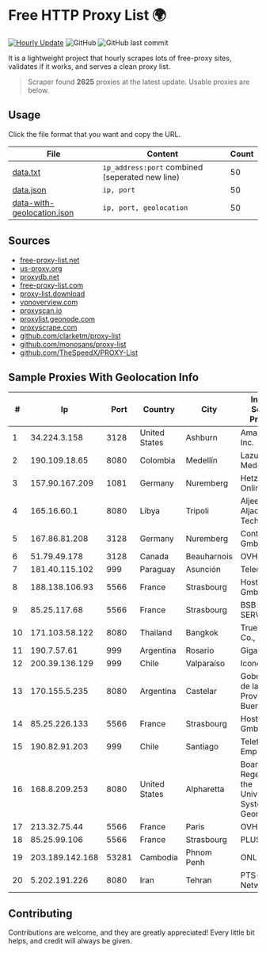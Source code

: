 
# Free HTTP Proxy List 🌍

[![Hourly Update](https://github.com/mertguvencli/http-proxy-list/actions/workflows/main.yml/badge.svg?branch=main)](https://github.com/mertguvencli/http-proxy-list/actions/workflows/main.yml)
![GitHub](https://img.shields.io/github/license/mertguvencli/http-proxy-list)
![GitHub last commit](https://img.shields.io/github/last-commit/mertguvencli/http-proxy-list)

It is a lightweight project that hourly scrapes lots of free-proxy sites, validates if it works, and serves a clean proxy list.


> Scraper found **2625** proxies at the latest update. Usable proxies are below.

## Usage

Click the file format that you want and copy the URL.


|File|Content|Count|
|----|-------|-----|
|[data.txt](https://raw.githubusercontent.com/mertguvencli/http-proxy-list/main/proxy-list/data.txt)|`ip_address:port` combined (seperated new line)|50|
|[data.json](https://raw.githubusercontent.com/mertguvencli/http-proxy-list/main/proxy-list/data.json)|`ip, port`|50|
|[data-with-geolocation.json](https://raw.githubusercontent.com/mertguvencli/http-proxy-list/main/proxy-list/data-with-geolocation.json)|`ip, port, geolocation`|50|

## Sources

* [free-proxy-list.net](https://free-proxy-list.net)
* [us-proxy.org](https://www.us-proxy.org)
* [proxydb.net](http://proxydb.net)
* [free-proxy-list.com](https://free-proxy-list.com/?page=&port=&type%5B%5D=http&type%5B%5D=https&up_time=0&search=Search)
* [proxy-list.download](https://www.proxy-list.download/HTTP)
* [vpnoverview.com](https://vpnoverview.com/privacy/anonymous-browsing/free-proxy-servers)
* [proxyscan.io](https://www.proxyscan.io)
* [proxylist.geonode.com](https://proxylist.geonode.com/api/proxy-list?limit=300&page=1&sort_by=lastChecked&sort_type=desc&protocols=http,https)
* [proxyscrape.com](https://api.proxyscrape.com/v2/?request=displayproxies&protocol=http&timeout=10000&country=all&ssl=all&anonymity=all)
* [github.com/clarketm/proxy-list](https://raw.githubusercontent.com/clarketm/proxy-list/master/proxy-list-raw.txt)
* [github.com/monosans/proxy-list](https://raw.githubusercontent.com/monosans/proxy-list/main/proxies/http.txt)
* [github.com/TheSpeedX/PROXY-List](https://raw.githubusercontent.com/TheSpeedX/PROXY-List/master/http.txt)


## Sample Proxies With Geolocation Info

|#|Ip|Port|Country|City|Internet Service Provider|
|-|--|----|-------|----|-------------------------|
|1|34.224.3.158|3128|United States|Ashburn|Amazon.com, Inc.|
|2|190.109.18.65|8080|Colombia|Medellín|Lazus Medellin|
|3|157.90.167.209|1081|Germany|Nuremberg|Hetzner Online GmbH|
|4|165.16.60.1|8080|Libya|Tripoli|Aljeel Aljadeed For Technology|
|5|167.86.81.208|3128|Germany|Nuremberg|Contabo GmbH|
|6|51.79.49.178|3128|Canada|Beauharnois|OVH SAS|
|7|181.40.115.102|999|Paraguay|Asunción|Telecel S.A.|
|8|188.138.106.93|5566|France|Strasbourg|Host Europe GmbH|
|9|85.25.117.68|5566|France|Strasbourg|BSB-SERVICE|
|10|171.103.58.122|8080|Thailand|Bangkok|True Internet Co., Ltd.|
|11|190.7.57.61|999|Argentina|Rosario|Gigared S.A|
|12|200.39.136.129|999|Chile|Valparaíso|Iconex SPA|
|13|170.155.5.235|8080|Argentina|Castelar|Gobernacion de la Provincia de Buenos Aires|
|14|85.25.226.133|5566|France|Strasbourg|Host Europe GmbH|
|15|190.82.91.203|999|Chile|Santiago|Telefonica Empresas|
|16|168.8.209.253|8080|United States|Alpharetta|Board of Regents of the University System of Georgia|
|17|213.32.75.44|5566|France|Paris|OVH SAS|
|18|85.25.99.106|5566|France|Strasbourg|PLUSSERVER|
|19|203.189.142.168|53281|Cambodia|Phnom Penh|ONLINE|
|20|5.202.191.226|8080|Iran|Tehran|PTS-Network|



## Contributing

Contributions are welcome, and they are greatly appreciated! Every
little bit helps, and credit will always be given.

